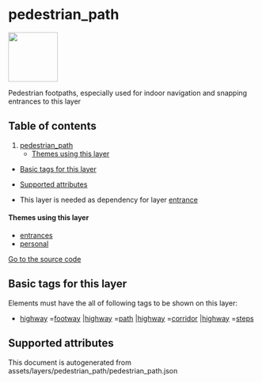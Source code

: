pedestrian_path
=================



<img src='https://mapcomplete.osm.be/./assets/svg/bug.svg' height="100px"> 

Pedestrian footpaths, especially used for indoor navigation and snapping entrances to this layer

## Table of contents

1. [pedestrian_path](#pedestrian_path)
    * [Themes using this layer](#themes-using-this-layer)

- [Basic tags for this layer](#basic-tags-for-this-layer)
- [Supported attributes](#supported-attributes)


- This layer is needed as dependency for layer [entrance](#entrance)

#### Themes using this layer

- [entrances](https://mapcomplete.osm.be/entrances)
- [personal](https://mapcomplete.osm.be/personal)

[Go to the source code](../assets/layers/pedestrian_path/pedestrian_path.json)



Basic tags for this layer
---------------------------



Elements must have the all of following tags to be shown on this layer:

- <a href='https://wiki.openstreetmap.org/wiki/Key:highway' target='_blank'>highway</a>
  =<a href='https://wiki.openstreetmap.org/wiki/Tag:highway%3Dfootway' target='_blank'>footway</a>
  |<a href='https://wiki.openstreetmap.org/wiki/Key:highway' target='_blank'>highway</a>
  =<a href='https://wiki.openstreetmap.org/wiki/Tag:highway%3Dpath' target='_blank'>path</a>
  |<a href='https://wiki.openstreetmap.org/wiki/Key:highway' target='_blank'>highway</a>
  =<a href='https://wiki.openstreetmap.org/wiki/Tag:highway%3Dcorridor' target='_blank'>corridor</a>
  |<a href='https://wiki.openstreetmap.org/wiki/Key:highway' target='_blank'>highway</a>
  =<a href='https://wiki.openstreetmap.org/wiki/Tag:highway%3Dsteps' target='_blank'>steps</a>

Supported attributes
----------------------



This document is autogenerated from assets/layers/pedestrian_path/pedestrian_path.json